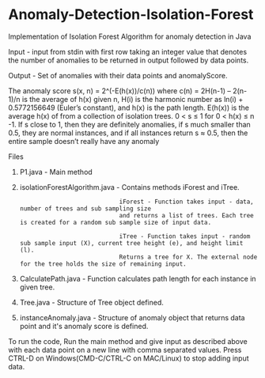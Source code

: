 # Anomaly-Detection-Isolation-Forest
Implementation of Isolation Forest Algorithm for anomaly detection in Java

Input - input from stdin with first row taking an integer value that denotes the number of anomalies
        to be returned in output followed by data points.
        
Output - Set of anomalies with their data points and anomalyScore.

The anomaly score s(x, n) = 2^(-E(h(x))/c(n)) where c(n) = 2H(n-1) – 2(n-1)/n is the average
of h(x) given n, H(i) is the harmonic number as ln(i) + 0.5772156649 (Euler’s
constant), and h(x) is the path length. E(h(x)) is the average h(x) of from a collection
of isolation trees. 0 < s ≤ 1 for 0 < h(x) ≤ n -1. If s close to 1, then they are definitely
anomalies, if s much smaller than 0.5, they are normal instances, and if all instances
return s ≈ 0.5, then the entire sample doesn’t really have any anomaly

Files
1. P1.java - Main method
2. isolationForestAlgorithm.java - Contains methods iForest and iTree.

                                   iForest - Function takes input - data, number of trees and sub sampling size
                                   and returns a list of trees. Each tree is created for a random sub sample size of input data.
                              
                                   iTree - Function takes input - random sub sample input (X), current tree height (e), and height limit (l). 
                                   Returns a tree for X. The external node for the tree holds the size of remaining input.
                              
3. CalculatePath.java - Function calculates path length for each instance in given tree.
4. Tree.java - Structure of Tree object defined.
5. instanceAnomaly.java - Structure of anomaly object that returns data point and it's anomaly score is defined.

To run the code, Run the main method and give input as described above with each data point on a new line with comma separated values.
Press CTRL-D on Windows(CMD-C/CTRL-C on MAC/Linux) to stop adding input data.
